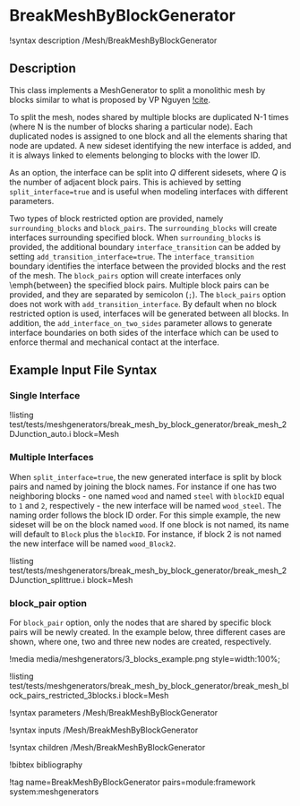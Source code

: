 # BreakMeshByBlockGenerator

!syntax description /Mesh/BreakMeshByBlockGenerator

## Description

This class implements a MeshGenerator to split a monolithic mesh by blocks similar to what is proposed by VP Nguyen [!cite](Nguyen2014).

To split the mesh, nodes shared by multiple blocks are duplicated N-1 times (where N is the number of blocks sharing a particular node). Each duplicated nodes is assigned to one block and all the elements sharing that node are updated. A new sideset identifying the new interface is added, and it is always linked to elements belonging to blocks with the lower ID.

As an option, the interface can be split into $Q$ different sidesets, where $Q$ is the number of adjacent block pairs. This is achieved by setting `split_interface=true` and is useful when modeling interfaces with different parameters.

Two types of block restricted option are provided, namely `surrounding_blocks` and `block_pairs`. The `surrounding_blocks` will create interfaces surrounding specified block. When `surrounding_blocks` is provided, the additional boundary `interface_transition` can be added by setting `add_transition_interface=true`. The `interface_transition` boundary identifies the interface between the provided blocks and the rest of the mesh. The `block_pairs` option will create interfaces  only \emph{between} the specified block pairs. Multiple block pairs can be provided, and they are separated by semicolon (`;`). The `block_pairs` option does not work with `add_transition_interface`. By default when no block restricted option is used, interfaces will be generated between all blocks. In addition, the `add_interface_on_two_sides` parameter allows to generate interface boundaries on both sides of the interface which can be used to enforce thermal and mechanical contact at the interface.

## Example Input File Syntax

### Single Interface

!listing test/tests/meshgenerators/break_mesh_by_block_generator/break_mesh_2DJunction_auto.i block=Mesh

### Multiple Interfaces

When `split_interface=true`, the new generated interface is split by block pairs
and named by joining the block names. For instance if one has two neighboring
blocks - one named `wood` and named `steel` with `blockID` equal to `1` and `2`,
respectively - the new interface will be named `wood_steel`. The naming order
follows the block ID order. For this simple example, the new sideset will be on
the block named `wood`. If one block is not named, its name will default to
`Block` plus the `blockID`. For instance, if block 2 is not named the new
interface will be named `wood_Block2`.

!listing test/tests/meshgenerators/break_mesh_by_block_generator/break_mesh_2DJunction_splittrue.i block=Mesh

### block_pair option

For `block_pair` option, only the nodes that are shared by specific block pairs will be newly created. In the example below, three different cases are shown, where one, two and three new nodes are created, respectively.

!media media/meshgenerators/3_blocks_example.png style=width:100%;

!listing test/tests/meshgenerators/break_mesh_by_block_generator/break_mesh_block_pairs_restricted_3blocks.i
         block=Mesh

!syntax parameters /Mesh/BreakMeshByBlockGenerator

!syntax inputs /Mesh/BreakMeshByBlockGenerator

!syntax children /Mesh/BreakMeshByBlockGenerator

!bibtex bibliography

!tag name=BreakMeshByBlockGenerator pairs=module:framework system:meshgenerators
